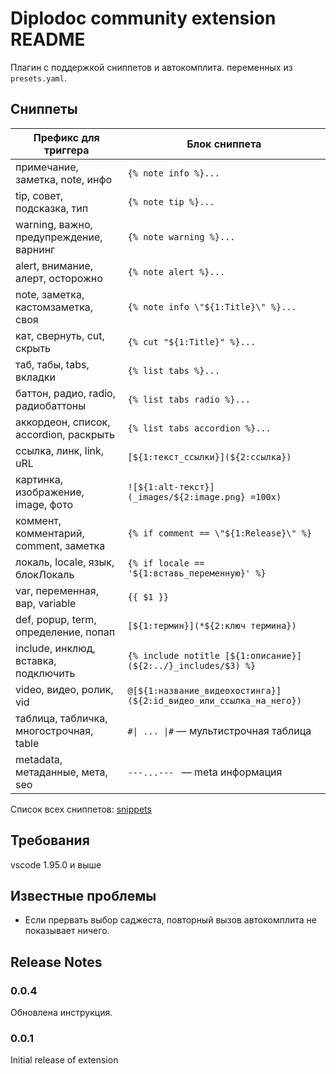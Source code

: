 # Diplodoc community extension README

Плагин с поддержкой сниппетов и автокомплита. переменных из `presets.yaml`.

## Сниппеты

| Префикс для триггера                    | Блок сниппета                                                      |
| --------------------------------------- | ------------------------------------------------------------------ |
| примечание, заметка, note, инфо         | `{% note info %}...`                                               |
| tip, совет, подсказка, тип              | `{% note tip %}...`                                                |
| warning, важно, предупреждение, варнинг | `{% note warning %}...`                                            |
| alert, внимание, алерт, осторожно       | `{% note alert %}...`                                              |
| note, заметка, кастомзаметка, своя      | `{% note info \"${1:Title}\" %}...`                                |
| кат, свернуть, cut, скрыть              | `{% cut "${1:Title}" %}...`                                        |
| таб, табы, tabs, вкладки                | `{% list tabs %}...`                                               |
| баттон, радио, radio, радиобаттоны      | `{% list tabs radio %}...`                                         |
| аккордеон, список, accordion, раскрыть  | `{% list tabs accordion %}...`                                     |
| ссылка, линк, link, uRL                 | `[${1:текст_ссылки}](${2:ссылка})`                                 |
| картинка, изображение, image, фото      | `![${1:alt-текст}](_images/${2:image.png} =100x)`                  |
| коммент, комментарий, comment, заметка  | `{% if comment == \"${1:Release}\" %}`                             |
| локаль, locale, язык, блокЛокаль        | `{% if locale == '${1:вставь_переменную}' %}`                      |
| var, переменная, вар, variable          | `{{ $1 }}`                                                         |
| def, popup, term, определение, попап    | `[${1:термин}](*${2:ключ термина})`                                |
| include, инклюд, вставка, подключить    | `{% include notitle [${1:описание}](${2:../}_includes/$3) %}`      |
| video, видео, ролик, vid                | `@[${1:название_видеохостинга}](${2:id_видео_или_ссылка_на_него})` |
| таблица, табличка, многострочная, table | `#\| ... \|#` — мультистрочная таблица                             |
| metadata, метаданные, мета, seo         | `---...--- ` — meta информация                                     |

Список всех сниппетов: [snippets](https://github.com/fgazat/diplodoc-code-community/blob/master/snippets/markdown.json)

## Требования

vscode 1.95.0 и выше

## Известные проблемы

- Если прервать выбор саджеста, повторный вызов автокомплита не показывает ничего.

## Release Notes

### 0.0.4

Обновлена инструкция.

### 0.0.1

Initial release of extension
